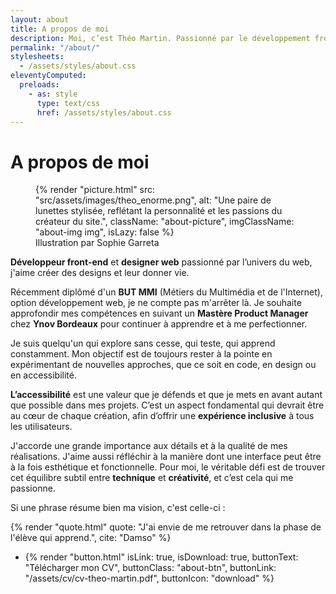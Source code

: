 ```yaml
---
layout: about
title: A propos de moi
description: Moi, c’est Théo Martin. Passionné par le développement front-end & le design web, je suis toujours à la recherche de nouvelles idées pour combiner créativité et code. J’adore découvrir de nouvelles technologies et relever des défis pour créer des projets palpitants.
permalink: "/about/"
stylesheets:
  - /assets/styles/about.css
eleventyComputed:
  preloads:
    - as: style
      type: text/css
      href: /assets/styles/about.css
---
```


# A propos de moi

<figure>
{% render "picture.html" src: "src/assets/images/theo_enorme.png", alt: "Une paire de lunettes stylisée, reflétant la personnalité et les passions du créateur du site.", className: "about-picture", imgClassName: "about-img img", isLazy: false %}
<figcaption>Illustration par Sophie Garreta</figcaption>
</figure>

**Développeur front-end** et **designer web** passionné par l’univers du web, j'aime créer des designs et leur donner vie.

Récemment diplômé d'un **BUT MMI** (Métiers du Multimédia et de l'Internet), option développement web, je ne compte pas m'arrêter là. Je souhaite approfondir mes compétences en suivant un **Mastère Product Manager** chez **Ynov Bordeaux** pour continuer à apprendre et à me perfectionner.

Je suis quelqu'un qui explore sans cesse, qui teste, qui apprend constamment. Mon objectif est de toujours rester à la pointe en expérimentant de nouvelles approches, que ce soit en code, en design ou en accessibilité.

**L’accessibilité** est une valeur que je défends et que je mets en avant autant que possible dans mes projets. C’est un aspect fondamental qui devrait être au cœur de chaque création, afin d’offrir une **expérience inclusive** à tous les utilisateurs.

J'accorde une grande importance aux détails et à la qualité de mes réalisations. J'aime aussi réfléchir à la manière dont une interface peut être à la fois esthétique et fonctionnelle. Pour moi, le véritable défi est de trouver cet équilibre subtil entre **technique** et **créativité**, et c’est cela qui me passionne.

Si une phrase résume bien ma vision, c'est celle-ci :

{% render "quote.html" quote: "J'ai envie de me retrouver dans la phase de l'élève qui apprend.", cite: "Damso"  %}

<ul class="about-items">
    <li class="about-item">{% render "button.html" isLink: true, isDownload: true, buttonText: "Télécharger mon CV", buttonClass: "about-btn", buttonLink: "/assets/cv/cv-theo-martin.pdf", buttonIcon: "download" %}</li>
</ul>
